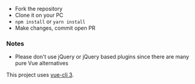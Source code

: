 * Fork the repository
* Clone it on your PC
* `npm install` or `yarn install`
* Make changes, commit open PR

### Notes
* Please don't use jQuery or jQuery based plugins since there are many pure Vue alternatives

This project uses [vue-cli 3](https://github.com/vuejs/vue-cli).
